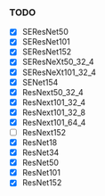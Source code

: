 ### TODO
- [x] SEResNet50
- [x] SEResNet101
- [x] SEResNet152
- [x] SEResNeXt50_32_4
- [x] SEResNeXt101_32_4
- [x] SENet154
- [x] ResNext50_32_4
- [x] ResNext101_32_4
- [x] ResNext101_32_8
- [x] ResNext101_64_4
- [ ] ResNext152
- [x] ResNet18
- [x] ResNet34
- [x] ResNet50
- [x] ResNet101
- [x] ResNet152
